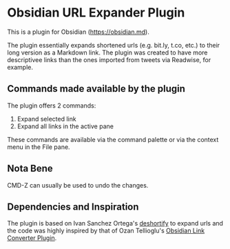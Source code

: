 # Obsidian URL Expander Plugin

This is a plugin for Obsidian (https://obsidian.md).

The plugin essentially expands shortened urls (e.g. bit.ly, t.co, etc.) to their long version as a Markdown link. The plugin was created to have more descriptivee links than the ones imported from tweets via Readwise, for example. 

## Commands made available by the plugin

The plugin offers 2 commands:

1. Expand selected link
2. Expand all links in the active pane

These commands are available via the command palette or via the context menu in the File pane.

## Nota Bene

CMD-Z can usually be used to undo the changes.

## Dependencies and Inspiration

The plugin is based on Ivan Sanchez Ortega's [deshortify](https://gitlab.com/IvanSanchez/deshortify) to expand urls and the code was highly inspired by that of Ozan Tellioglu's [Obsidian Link Converter Plugin](https://github.com/ozntel/obsidian-link-converter).

